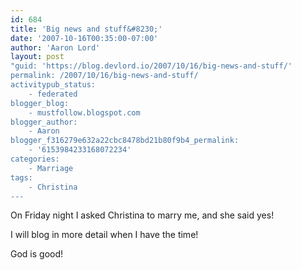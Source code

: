 ```yaml
---
id: 684
title: 'Big news and stuff&#8230;'
date: '2007-10-16T00:35:00-07:00'
author: 'Aaron Lord'
layout: post
"guid: 'https://blog.devlord.io/2007/10/16/big-news-and-stuff/'
permalink: /2007/10/16/big-news-and-stuff/
activitypub_status:
    - federated
blogger_blog:
    - mustfollow.blogspot.com
blogger_author:
    - Aaron
blogger_f316279e632a22cbc8478bd21b80f9b4_permalink:
    - '6153984233168072234'
categories:
    - Marriage
tags:
    - Christina
---
```


On Friday night I asked Christina to marry me, and she said yes!

I will blog in more detail when I have the time!

God is good!